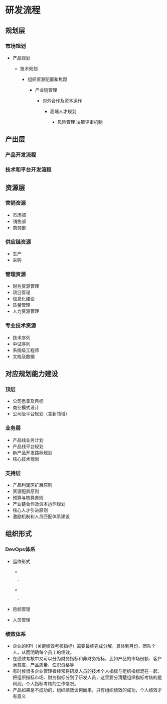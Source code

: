 # 研发流程

## 规划层

### 市场规划

- 产品规划

	- 技术规划

		- 组织资源配置和焦距

			- 产业链管理

				- 对外合作及资本运作

					- 高端人才规划

						- 风险管理
决策评审机制

## 产出层

### 产品开发流程

### 技术和平台开发流程

## 资源层

### 营销资源

- 市场部
- 销售部
- 商务部

### 供应链资源

- 生产
- 采购

### 管理资源

- 财务资源管理
- 项目管理
- 信息化建设
- 质量管理
- 人力资源管理

### 专业技术资源

- 技术序列
- 中试序列
- 系统级工程师
- 文档及数据

## 对应规划能力建设

### 顶层

- 公司愿景及目标
- 商业模式设计
- 公司级平台规划（含新领域）

### 业务层

- 产品线业务计划
- 产品线平台规划
- 新产品开发路标规划
- 核心技术规划

### 支持层

- 产品利润区扩展原则
- 资源配置原则
- 预算与核算原则
- 产业链合作及资本运作规划
- 核心人才引进原则
- 激励机制和人员匹配体系建设

## 组织形式

### DevOps体系

- 运作形式

	- 

		- 

	- 

		- 

- 目标管理
- 人员管理

### 绩效体系

- 企业的KPI（关键绩效考核指标）需要最终完成分解，具体到月份、团队个人，从而明确每个员工的绩效。
- 在绩效考核中又可以分为财务指标和非财务指标，比如产品的市场份额、客户满意度、产品质量、任职资格等
- 有时候很多企业管理者经常将研发人员的技术个人指标与组织指标混在一起，把组织指标市场、财务指标分到了研发人员，这里要分清楚组织指标考核的是利润，个人指标考核的工作情况。
- 产品如果是不成功的，组织绩效谈何而来，只有组织绩效的成功，个人绩效才有意义

